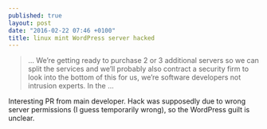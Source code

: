 ```yaml
---
published: true
layout: post
date: "2016-02-22 07:46 +0100"
title: linux mint WordPress server hacked
---
```

> ... We’re getting ready to purchase 2 or 3 additional servers so we can split the services and we’ll probably also contract a security firm to look into the bottom of this for us, we’re software developers not intrusion experts. In the ...

Interesting PR from main developer. Hack was supposedly due to wrong server permissions (I guess temporarily wrong), so the WordPress guilt is unclear.
